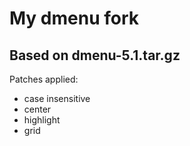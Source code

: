# My dmenu fork
## Based on dmenu-5.1.tar.gz

Patches applied:
- case insensitive
- center
- highlight
- grid